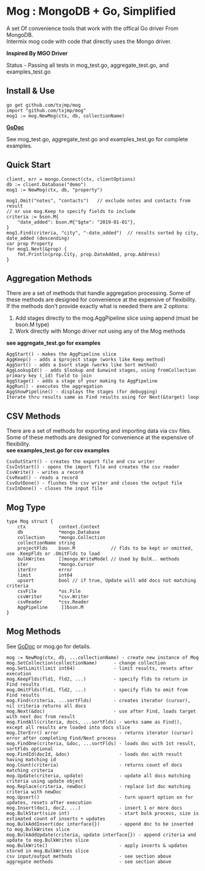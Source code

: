 # Mog : MongoDB + Go, Simplified

A set Of convenience tools that work with the offical Go driver From MongoDB.  
Intermix mog code with code that directly uses the Mongo driver.  

**Inspired By MGO Driver** 

Status - Passing all tests in mog_test.go, aggregate_test.go, and examples_test.go  
  
## Install & Use
```
go get github.com/txjmp/mog
import "github.com/txjmp/mog"
mog1 := mog.NewMog(ctx, db, collectionName)
```
**[GoDoc](https://godoc.org/github.com/txjmp/mog)**

See mog_test.go, aggregate_test.go and examples_test.go for complete examples.

## Quick Start
```
client, err = mongo.Connect(ctx, clientOptions)
db := client.Database("demo")
mog1 := NewMog(ctx, db, "property")

mog1.Omit("notes", "contacts")   // exclude notes and contacts from result
// or use mog.Keep to specify fields to include
criteria := bson.M{
	"date_added": bson.M{"$gte": "2019-01-01"},
}
mog1.Find(criteria, "city", "-date_added")  // results sorted by city, date_added (descending)
var prop Property
for mog1.Next(&prop) {
	fmt.Println(prop.City, prop.DateAdded, prop.Address)
}
```
## Aggregation Methods
There are a set of methods that handle aggregation processing. Some of these methods are designed for convenience at the expensive of flexibility. If the methods don't provide exactly what is needed there are 2 options:
1. Add stages directly to the mog.AggPipeline slice using append (must be bson.M type)
2. Work directly with Mongo driver not using any of the Mog methods  

**see aggregate_test.go for examples**
```
AggStart() - makes the AggPipeline slice 
AggKeep() - adds a $project stage (works like Keep method)
AggSort() - adds a $sort stage (works like Sort method)
AggLookupId() - adds $lookup and $unwind stages, using fromCollection primary key (_id) field to join
AggStage() - adds a stage of your making to AggPipeline
AggRun() - executes the aggregation
AggShowPipeline() - displays the stages (for debugging)
Iterate thru results same as Find results using for Next(&target) loop
```
## CSV Methods
There are a set of methods for exporting and importing data via csv files. Some of these methods are designed for convenience at the expensive of flexibility.  
**see examples_test.go for csv examples**
```
CsvOutStart() - creates the export file and csv writer
CsvInStart() - opens the import file and creates the csv reader
CsvWrite() - writes a record
CsvRead() - reads a record
CsvOutDone() - flushes the csv writer and closes the output file
CsvInDone() - closes the input file
```
## Mog Type
```
type Mog struct {
	ctx            context.Context
	db             *mongo.Database
	collection     *mongo.Collection
	collectionName string
	projectFlds    bson.M             // flds to be kept or omitted, use .KeepFlds or .OmitFlds to load
	bulkWrites     []mongo.WriteModel // Used by BulK.. methods
	iter           *mongo.Cursor
	iterErr        error
	limit          int64
	upsert         bool // if true, Update will add docs not matching criteria
	csvFile        *os.File
	csvWriter      *csv.Writer
	csvReader      *csv.Reader
	AggPipeline		[]bson.M
}	
```
## Mog Methods
See [GoDoc](https://godoc.org/github.com/txjmp/mog) or mog.go for details.  
```
mog := NewMog(ctx, db, ...collectionName) - create new instance of Mog
mog.SetCollection(collectionName)      - change collection
mog.SetLimit(limit int64)              - limit results, resets after execution
mog.KeepFlds(fld1, fld2, ...)          - specify flds to return in Find results
mog.OmitFlds(fld1, fld2, ...)          - specify flds to omit from Find results
mog.Find(criteria, ...sortFlds)        - creates iterator (cursor), nil criteria returns all docs
mog.Next(&doc)                         - use after Find, loads target with next doc from result
mog.FindAll(criteria, docs, ...sortFlds) - works same as Find(), except all results are loaded into docs slice
mog.IterErr() error					     - returns iterator (cursor) error after completing Find/Next process
mog.FindOne(criteria, &doc, ...sortFlds) - loads doc with 1st result, sortFlds optional
mog.FindId(docId, &doc) 				 - loads doc with result having matching id
mog.Count(criteria) 					 - returns count of docs matching criteria
mog.Update(criteria, update)  			 - update all docs matching criteria using update object
mog.Replace(criteria, newDoc)  			 - replace 1st doc matching criteria with newDoc
mog.Upsert()						     - turn upsert option on for updates, resets after execution
mog.Insert(doc1, doc2, ...)  			 - insert 1 or more docs
mog.BulkStart(size int)					 - start bulk process, size is estimated count of inserts + updates
mog.BulkAddInsert(doc interface{}) 		 - append doc to be inserted to mog.BulkWrites slice
mog.BulkAddUpdate(criteria, update interface{}) - append criteria and update to mog.BulkWrites slice
mog.BulkWrite()			                 - apply inserts & updates stored in mog.BulkWrites slice
csv input/output methods                 - see section above
aggregate methods                        - see section above
```
